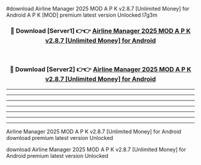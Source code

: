 #download Airline Manager 2025 MOD A P K v2.8.7 [Unlimited Money] for Android A P K [MOD] premium latest version Unlocked l7g3m 



<div align="center">
<h3>🔴 Download [Server1] 👉👉 <a href="https://apkdownload1.web.app/">Airline Manager 2025 MOD A P K v2.8.7 [Unlimited Money] for Android</a></h3><br>

<h3>🔴 Download [Server2] 👉👉 <a href="https://apkdownload1.web.app/">Airline Manager 2025 MOD A P K v2.8.7 [Unlimited Money] for Android</a></h3>
</div>





----------------------------------------------------------

----------------------------------------------------------

----------------------------------------------------------

----------------------------------------------------------

----------------------------------------------------------

----------------------------------------------------------

----------------------------------------------------------

Airline Manager 2025 MOD A P K v2.8.7 [Unlimited Money] for Android download premium latest version Unlocked

download Airline Manager 2025 MOD A P K v2.8.7 [Unlimited Money] for Android premium latest version Unlocked
